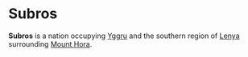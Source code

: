 # Subros

**Subros** is a nation occupying [Yggru](../../mote/esterfell/yggru) and the southern region of [Lenya](../../mote/esterfell/lenya) surrounding [Mount Hora](../../mote/esterfell/lenya/mount-hora).
